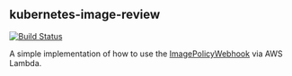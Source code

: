 ## kubernetes-image-review
[![Build Status][build-status]][build-job]

A simple implementation of how to use the [ImagePolicyWebhook](https://kubernetes.io/docs/admin/admission-controllers/#imagepolicywebhook) via AWS Lambda.

[build-job]: https://travis-ci.org/jason-riddle/kubernetes-image-review
[build-status]: https://travis-ci.org/jason-riddle/kubernetes-image-review.svg?branch=master "Build Status"